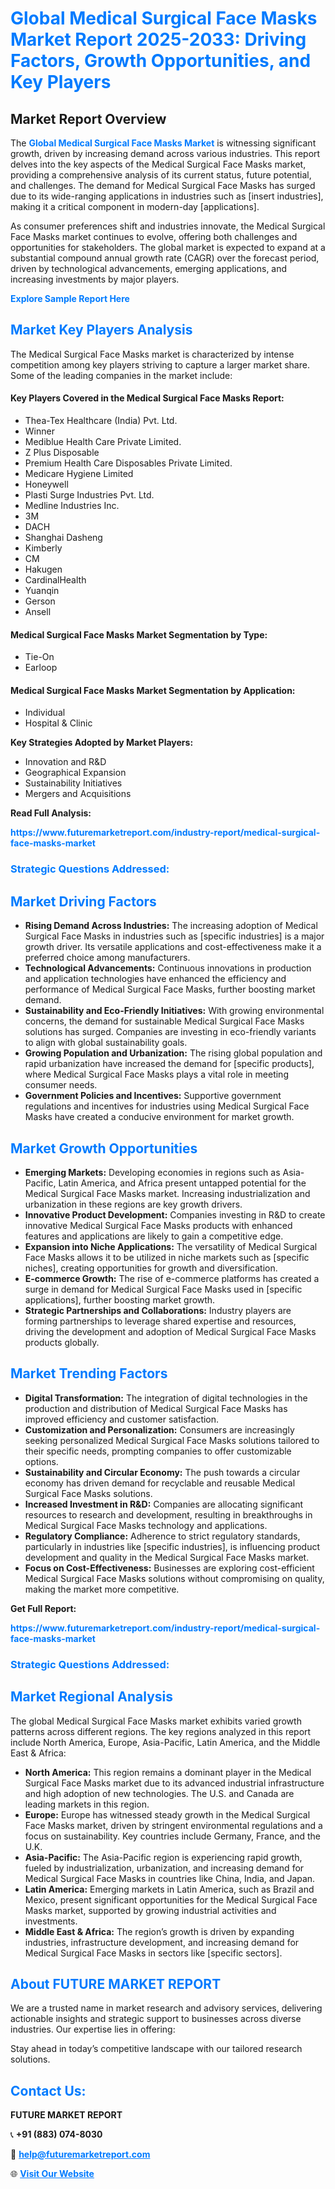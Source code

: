 <h1 style="color: #007BFF;">Global Medical Surgical Face Masks Market Report 2025-2033: Driving Factors, Growth Opportunities, and Key Players</h1>

<section id="overview">
<h2>Market Report Overview</h2>
<p>The <a href="https://www.futuremarketreport.com/industry-report/medical-surgical-face-masks-market" style="color: #007BFF; text-decoration: none;"><strong>Global Medical Surgical Face Masks Market</strong></a> is witnessing significant growth, driven by increasing demand across various industries. This report delves into the key aspects of the Medical Surgical Face Masks market, providing a comprehensive analysis of its current status, future potential, and challenges. The demand for Medical Surgical Face Masks has surged due to its wide-ranging applications in industries such as [insert industries], making it a critical component in modern-day [applications].</p>
<p>As consumer preferences shift and industries innovate, the Medical Surgical Face Masks market continues to evolve, offering both challenges and opportunities for stakeholders. The global market is expected to expand at a substantial compound annual growth rate (CAGR) over the forecast period, driven by technological advancements, emerging applications, and increasing investments by major players.</p>
</section>

<section id="overview">
<p><a href="https://www.futuremarketreport.com/request-sample/reportId=78289" style="color: #007BFF; text-decoration: none;"><strong>Explore Sample Report Here</strong></a></p>
</section>

<section id="key-players">
<h2 style="color: #007BFF;">Market Key Players Analysis</h2>
<p>The Medical Surgical Face Masks market is characterized by intense competition among key players striving to capture a larger market share. Some of the leading companies in the market include:</p>
<h4>Key Players Covered in the Medical Surgical Face Masks Report:</h4>
<ul><li>Thea-Tex Healthcare (India) Pvt. Ltd.</li><li>Winner</li><li>Mediblue Health Care Private Limited.</li><li>Z Plus Disposable</li><li>Premium Health Care Disposables Private Limited.</li><li>Medicare Hygiene Limited</li><li>Honeywell</li><li>Plasti Surge Industries Pvt. Ltd.</li><li>Medline Industries Inc.</li><li>3M</li><li>DACH</li><li>Shanghai Dasheng</li><li>Kimberly</li><li>CM</li><li>Hakugen</li><li>CardinalHealth</li><li>Yuanqin</li><li>Gerson</li><li>Ansell</li></ul>
<h4>Medical Surgical Face Masks Market Segmentation by Type:</h4>
<ul><li>Tie-On</li><li>Earloop</li></ul>

<h4>Medical Surgical Face Masks Market Segmentation by Application:</h4>
<ul><li>Individual</li><li>Hospital &amp; Clinic</li></ul>
<p><strong>Key Strategies Adopted by Market Players:</strong></p>
<ul>
<li>Innovation and R&D</li>
<li>Geographical Expansion</li>
<li>Sustainability Initiatives</li>
<li>Mergers and Acquisitions</li>
</ul>
</section>

<section>
<p><strong>Read Full Analysis: </strong></p><a href="https://www.futuremarketreport.com/industry-report/medical-surgical-face-masks-market" style="color: #007BFF; text-decoration: none;"><strong>https://www.futuremarketreport.com/industry-report/medical-surgical-face-masks-market</strong></a>
<h3 style="color: #007BFF;">Strategic Questions Addressed:</h3>
</section>

<section id="driving-factors">
<h2 style="color: #007BFF;">Market Driving Factors</h2>
<ul>
<li><strong>Rising Demand Across Industries:</strong> The increasing adoption of Medical Surgical Face Masks in industries such as [specific industries] is a major growth driver. Its versatile applications and cost-effectiveness make it a preferred choice among manufacturers.</li>
<li><strong>Technological Advancements:</strong> Continuous innovations in production and application technologies have enhanced the efficiency and performance of Medical Surgical Face Masks, further boosting market demand.</li>
<li><strong>Sustainability and Eco-Friendly Initiatives:</strong> With growing environmental concerns, the demand for sustainable Medical Surgical Face Masks solutions has surged. Companies are investing in eco-friendly variants to align with global sustainability goals.</li>
<li><strong>Growing Population and Urbanization:</strong> The rising global population and rapid urbanization have increased the demand for [specific products], where Medical Surgical Face Masks plays a vital role in meeting consumer needs.</li>
<li><strong>Government Policies and Incentives:</strong> Supportive government regulations and incentives for industries using Medical Surgical Face Masks have created a conducive environment for market growth.</li>
</ul>
</section>

<section id="growth-opportunities">
<h2 style="color: #007BFF;">Market Growth Opportunities</h2>
<ul>
<li><strong>Emerging Markets:</strong> Developing economies in regions such as Asia-Pacific, Latin America, and Africa present untapped potential for the Medical Surgical Face Masks market. Increasing industrialization and urbanization in these regions are key growth drivers.</li>
<li><strong>Innovative Product Development:</strong> Companies investing in R&D to create innovative Medical Surgical Face Masks products with enhanced features and applications are likely to gain a competitive edge.</li>
<li><strong>Expansion into Niche Applications:</strong> The versatility of Medical Surgical Face Masks allows it to be utilized in niche markets such as [specific niches], creating opportunities for growth and diversification.</li>
<li><strong>E-commerce Growth:</strong> The rise of e-commerce platforms has created a surge in demand for Medical Surgical Face Masks used in [specific applications], further boosting market growth.</li>
<li><strong>Strategic Partnerships and Collaborations:</strong> Industry players are forming partnerships to leverage shared expertise and resources, driving the development and adoption of Medical Surgical Face Masks products globally.</li>
</ul>
</section>

<section id="trending-factors">
<h2 style="color: #007BFF;">Market Trending Factors</h2>
<ul>
<li><strong>Digital Transformation:</strong> The integration of digital technologies in the production and distribution of Medical Surgical Face Masks has improved efficiency and customer satisfaction.</li>
<li><strong>Customization and Personalization:</strong> Consumers are increasingly seeking personalized Medical Surgical Face Masks solutions tailored to their specific needs, prompting companies to offer customizable options.</li>
<li><strong>Sustainability and Circular Economy:</strong> The push towards a circular economy has driven demand for recyclable and reusable Medical Surgical Face Masks solutions.</li>
<li><strong>Increased Investment in R&D:</strong> Companies are allocating significant resources to research and development, resulting in breakthroughs in Medical Surgical Face Masks technology and applications.</li>
<li><strong>Regulatory Compliance:</strong> Adherence to strict regulatory standards, particularly in industries like [specific industries], is influencing product development and quality in the Medical Surgical Face Masks market.</li>
<li><strong>Focus on Cost-Effectiveness:</strong> Businesses are exploring cost-efficient Medical Surgical Face Masks solutions without compromising on quality, making the market more competitive.</li>
</ul>
</section>

<section>
<p><strong>Get Full Report: </strong></p><a href="https://www.futuremarketreport.com/industry-report/medical-surgical-face-masks-market" style="color: #007BFF; text-decoration: none;"><strong>https://www.futuremarketreport.com/industry-report/medical-surgical-face-masks-market</strong></a>
<h3 style="color: #007BFF;">Strategic Questions Addressed:</h3>
</section>


<section id="regional-analysis">
<h2 style="color: #007BFF;">Market Regional Analysis</h2>
<p>The global Medical Surgical Face Masks market exhibits varied growth patterns across different regions. The key regions analyzed in this report include North America, Europe, Asia-Pacific, Latin America, and the Middle East & Africa:</p>
<ul>
<li><strong>North America:</strong> This region remains a dominant player in the Medical Surgical Face Masks market due to its advanced industrial infrastructure and high adoption of new technologies. The U.S. and Canada are leading markets in this region.</li>
<li><strong>Europe:</strong> Europe has witnessed steady growth in the Medical Surgical Face Masks market, driven by stringent environmental regulations and a focus on sustainability. Key countries include Germany, France, and the U.K.</li>
<li><strong>Asia-Pacific:</strong> The Asia-Pacific region is experiencing rapid growth, fueled by industrialization, urbanization, and increasing demand for Medical Surgical Face Masks in countries like China, India, and Japan.</li>
<li><strong>Latin America:</strong> Emerging markets in Latin America, such as Brazil and Mexico, present significant opportunities for the Medical Surgical Face Masks market, supported by growing industrial activities and investments.</li>
<li><strong>Middle East & Africa:</strong> The region’s growth is driven by expanding industries, infrastructure development, and increasing demand for Medical Surgical Face Masks in sectors like [specific sectors].</li>
</ul>
</section>

<footer>
<h2 style="color: #007BFF;">About FUTURE MARKET REPORT</h2>
<p>We are a trusted name in market research and advisory services, delivering actionable insights and strategic support to businesses across diverse industries. Our expertise lies in offering:</p>

<p>Stay ahead in today’s competitive landscape with our tailored research solutions.</p>

<h2 style="color: #007BFF;">Contact Us:</h2>
<p><strong>FUTURE MARKET REPORT</strong></p>
<p>📞 <strong>+91 (883) 074-8030</strong></p>
<p>📧 <strong><a href="mailto:help@futuremarketreport.com" style="color: #007BFF;">help@futuremarketreport.com</a></strong></p>
<p>🌐 <strong><a href="https://www.futuremarketreport.com/" style="color: #007BFF;">Visit Our Website</a></strong></p>
</footer>